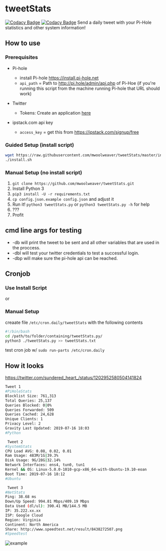 # tweetStats
[![Codacy Badge](https://api.codacy.com/project/badge/Grade/1451288d3ab84c5385cb3b5f75f37eb0)](https://www.codacy.com/manual/mwoolweaver/tweetStats?utm_source=github.com&amp;utm_medium=referral&amp;utm_content=mwoolweaver/tweetStats&amp;utm_campaign=Badge_Grade) [![Codacy Badge](https://api.codacy.com/project/badge/Coverage/1451288d3ab84c5385cb3b5f75f37eb0)](https://www.codacy.com/manual/mwoolweaver/tweetStats?utm_source=github.com&amp;utm_medium=referral&amp;utm_content=mwoolweaver/tweetStats&amp;utm_campaign=Badge_Coverage)
Send a daily tweet with your Pi-Hole statistics and other system information!

## How to use
### Prerequisites

*   Pi-hole

    *   install Pi-hole <https://install.pi-hole.net>
    *   `api_path` = Path to <http://pi.hole/admin/api.php> of Pi-Hoe (if you're running this script from the machine running Pi-hole that URL should work)

*   Twitter

    *   Tokens: Create an application [here](https://apps.twitter.com/)

*   ipstack.com api key

    *   `access_key` = get this from <https://ipstack.com/signup/free>
### Guided Setup (install script)

```bash
wget https://raw.githubusercontent.com/mwoolweaver/tweetStats/master/install.sh
./install.sh
```
### Manual Setup (no install script)

1.  `git clone https://github.com/mwoolweaver/tweetStats.git`
2.  Install Python 3
3.  `pip3 install -U -r requirements.txt`
4.  `cp config.json.example config.json` and adjust it
5.  Run it! `python3 tweetStats.py` or `python3 tweetStats.py -h` for help
6.  ???
7.  Profit
## cmd line args for testing

*   -db will print the tweet to be sent and all other variables that are used in the proccess.
*   -dbl will test your twitter credentials to test a successful login.
*   -dbp will make sure the pi-hole api can be reached.
## Cronjob
### Use Install Script
or 
### Manual Setup

creaate file ```/etc/cron.daily/tweetStats``` with the following contents

```bash
#!/bin/bash
cd /path/to/folder/containing/tweetStats.py/
python3 ./tweetStats.py >> tweetStats.txt

```

test cron job w/ `sudo run-parts /etc/cron.daily`
## How it looks

https://twitter.com/sundered_heart_/status/1202952580504141824

```bash
Tweet 1
#PiHoleStats
Blocklist Size: 761,313
Total Queries: 25,137
Queries Blocked: 0|0%
Queries Forwarded: 509
Queries Cached: 24,628
Unique Clients: 1
Privacy Level: 2
Gravity Last Updated: 2019-07-16 18:03
#Python

 Tweet 2
#SystemStats
CPU Load AVG: 0.08, 0.02, 0.01
Ram Usage: 483M/1G|39.3%
Disk Usage: 9G/28G|32.14%
Network Interfaces: ens4, tun0, tun1
Kernel && OS: Linux-5.0.0-1010-gcp-x86_64-with-Ubuntu-19.10-eoan
Boot Time: 2019-07-16 18:12
#Ubuntu

 Tweet 3
#NetStats
Ping: 38.68 ms
Down/Up Speed: 994.81 Mbps/409.19 Mbps
Data Used (dl/ul): 390.41 MB/144.5 MB
IP: 35.222.xx.xx
ISP: Google Cloud
Region: Virginia
Continent: North America
Share: http://www.speedtest.net/result/8438272507.png
#Speedtest
```
![example](.github/tweetStats.gif)
